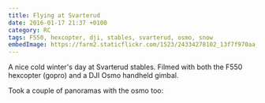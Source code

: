 ```yaml
---
title: Flying at Svarterud
date: 2016-01-17 21:37 +0100
category: RC
tags: F550, hexcopter, dji, stables, svarterud, osmo, snow
embedImage: https://farm2.staticflickr.com/1523/24334278102_13f7f970aa_c.jpg
---
```


A nice cold winter's day at Svarterud stables. Filmed with both the F550 hexcopter (gopro) and a DJI Osmo handheld gimbal.

<embed-youtube id="PzqeN5-bmYU"></embed-youtube>

Took a couple of panoramas with the osmo too:

<embed-flickr
    id="24334278102"
    title="Svarterud"
    url="https://farm2.staticflickr.com/1523/24334278102_13f7f970aa_c.jpg">
</embed-flickr>
<embed-flickr
    id="24442577125"
    title="Svarterud"
    url="https://farm2.staticflickr.com/1548/24442577125_d119657d5e_c.jpg">
</embed-flickr>
